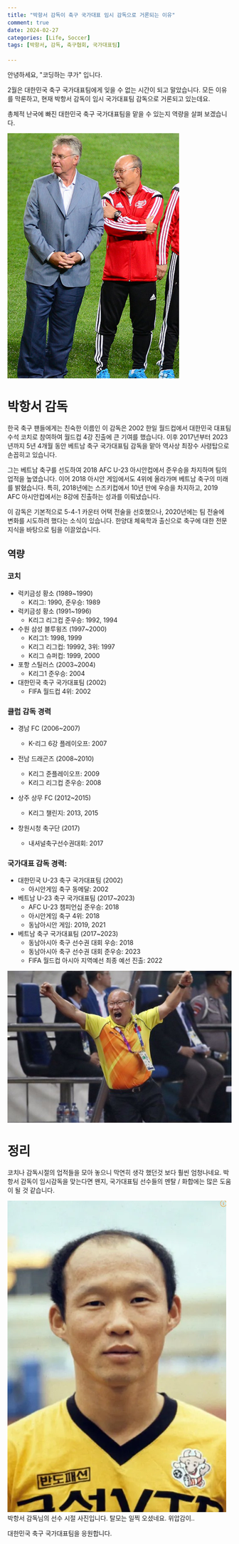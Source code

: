 ```yaml
---
title: "박항서 감독이 축구 국가대표 임시 감독으로 거론되는 이유"
comment: true
date: 2024-02-27
categories: [Life, Soccer]
tags: [박항서, 감독, 축구협회, 국가대표팀]

---
```



안녕하세요, "코딩하는 쿠가" 입니다. 

2월은 대한민국 축구 국가대표팀에게 잊을 수 없는 시간이 되고 말았습니다.
모든 이유를 막론하고, 현재 박항서 감독이 임시 국가대표팀 감독으로 거론되고 있는데요.


총체적 난국에 빠진 대한민국 축구 국가대표팀을 맡을 수 있는지 역량을 살펴 보겠습니다.


![박항서 감독](/assets/202402/박항서1.PNG)

# 박항서 감독

한국 축구 팬들에게는 친숙한 이름인 이 감독은 2002 한일 월드컵에서 대한민국 대표팀 수석 코치로 참여하여 
월드컵 4강 진출에 큰 기여를 했습니다.
이후 2017년부터 2023년까지 5년 4개월 동안 베트남 축구 국가대표팀 감독을 맡아 역사상 최장수 사령탑으로 손꼽히고 있습니다.

그는 베트남 축구를 선도하여 2018 AFC U-23 아시안컵에서 준우승을 차지하며 팀의 업적을 높였습니다. 이어 2018 아시안 게임에서도 4위에 올라가며 베트남 축구의 미래를 밝혔습니다. 특히, 2018년에는 스즈키컵에서 10년 만에 우승을 차지하고, 2019 AFC 아시안컵에서는 8강에 진출하는 성과를 이뤄냈습니다.

이 감독은 기본적으로 5-4-1 카운터 어택 전술을 선호했으나, 2020년에는 팀 전술에 변화를 시도하려 했다는 소식이 있습니다. 한양대 체육학과 출신으로 축구에 대한 전문 지식을 바탕으로 팀을 이끌었습니다.

## 역량

### 코치
- 럭키금성 황소 (1989~1990)
  - K리그: 1990, 준우승: 1989
- 럭키금성 황소 (1991~1996)
  - K리그 리그컵 준우승: 1992, 1994
- 수원 삼성 블루윙즈 (1997~2000)
    - K리그1: 1998, 1999
    - K리그 리그컵: 19992, 3위: 1997
    - K리그 슈퍼컵: 1999, 2000
- 포항 스틸러스 (2003~2004)
    - K리그1 준우승: 2004
- 대한민국 축구 국가대표팀 (2002)
    - FIFA 월드컵 4위: 2002
### 클럽 감독 경력

- 경남 FC (2006~2007)
  - K-리그 6강 플레이오프: 2007

- 전남 드래곤즈 (2008~2010)
  - K리그 준플레이오프: 2009
  - K리그 리그컵 준우승: 2008

- 상주 상무 FC (2012~2015)
  - K리그 챌린지: 2013, 2015
  
- 창원시청 축구단 (2017)
  - 내셔널축구선수권대회: 2017
  
### 국가대표 감독 경력:

- 대한민국 U-23 축구 국가대표팀 (2002)
  - 아시안게임 축구 동메달: 2002
- 베트남 U-23 축구 국가대표팀 (2017~2023)
  - AFC U-23 챔피언십 준우승: 2018
  - 아시안게임 축구 4위: 2018
  - 동남아시안 게임: 2019, 2021
- 베트남 축구 국가대표팀 (2017~2023)
  - 동남아시아 축구 선수권 대회 우승: 2018
  - 동남아시아 축구 선수권 대회 준우승: 2023
  - FIFA 월드컵 아시아 지역예선 최종 예선 진출: 2022

![박항서 감독3](/assets/202402/박항서3.PNG)






# 정리

코치나 감독시절의 업적들을 모아 놓으니 막연히 생각 했던것 보다 훨씬 엄청나네요.
박항서 감독이 임시감독을 맞는다면 왠지, 국가대표팀 선수들의 멘탈 / 화합에는 많은 도움이 될 것 같습니다.


![놀라운 사진](/assets/202402/박항서2.PNG)
박항서 감독님의 선수 시절 사진입니다.
탈모는 일찍 오셨네요. 위압감이..

대한민국 축구 국가대표팀을 응원합니다.
